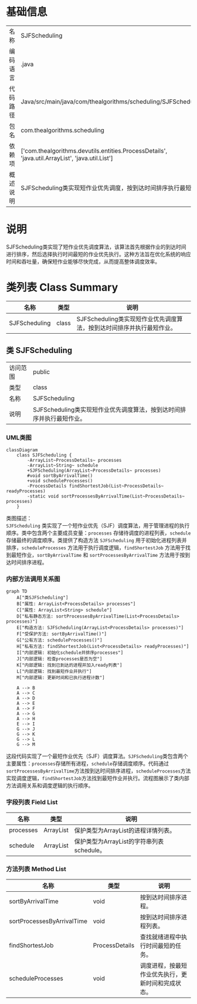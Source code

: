 # 基础信息

|      |      |
|------|------|
| 名称 | SJFScheduling |
| 编码语言 | .java |
| 代码路径 | Java/src/main/java/com/thealgorithms/scheduling/SJFScheduling.java |
| 包名 | com.thealgorithms.scheduling |
| 依赖项 | ['com.thealgorithms.devutils.entities.ProcessDetails', 'java.util.ArrayList', 'java.util.List'] |
| 概述说明 | SJFScheduling类实现短作业优先调度，按到达时间排序执行最短作业。 |

# 说明

SJFScheduling类实现了短作业优先调度算法，该算法首先根据作业的到达时间进行排序，然后选择执行时间最短的作业优先执行。这种方法旨在优化系统的响应时间和吞吐量，确保短作业能够尽快完成，从而提高整体调度效率。

# 类列表 Class Summary

| 名称   | 类型  | 说明 |
|-------|------|-------------|
| SJFScheduling | class | SJFScheduling类实现短作业优先调度算法，按到达时间排序并执行最短作业。 |



## 类 SJFScheduling

|      |      |
|------|------|
| 访问范围 | public |
| 类型 | class |
| 名称 | SJFScheduling |
| 说明 | SJFScheduling类实现短作业优先调度算法，按到达时间排序并执行最短作业。 |


### UML类图

```mermaid
classDiagram
    class SJFScheduling {
        -ArrayList~ProcessDetails~ processes
        -ArrayList~String~ schedule
        +SJFScheduling(ArrayList~ProcessDetails~ processes)
        #void sortByArrivalTime()
        +void scheduleProcesses()
        -ProcessDetails findShortestJob(List~ProcessDetails~ readyProcesses)
        -static void sortProcessesByArrivalTime(List~ProcessDetails~ processes)
    }
```

类图描述：  
`SJFScheduling` 类实现了一个短作业优先（SJF）调度算法，用于管理进程的执行顺序。类中包含两个主要成员变量：`processes` 存储待调度的进程列表，`schedule` 存储最终的调度顺序。类提供了构造方法 `SJFScheduling` 用于初始化进程列表并排序，`scheduleProcesses` 方法用于执行调度逻辑，`findShortestJob` 方法用于找到最短作业，`sortByArrivalTime` 和 `sortProcessesByArrivalTime` 方法用于按到达时间排序进程。


### 内部方法调用关系图

```mermaid
graph TD
    A["类SJFScheduling"]
    B["属性: ArrayList<ProcessDetails> processes"]
    C["属性: ArrayList<String> schedule"]
    D["私有静态方法: sortProcessesByArrivalTime(List<ProcessDetails> processes)"]
    E["构造方法: SJFScheduling(ArrayList<ProcessDetails> processes)"]
    F["受保护方法: sortByArrivalTime()"]
    G["公有方法: scheduleProcesses()"]
    H["私有方法: findShortestJob(List<ProcessDetails> readyProcesses)"]
    I["内部逻辑: 初始化schedule并排序processes"]
    J["内部逻辑: 检查processes是否为空"]
    K["内部逻辑: 找到已到达的进程并加入ready列表"]
    L["内部逻辑: 找到最短作业并执行"]
    M["内部逻辑: 更新时间和已执行进程计数"]

    A --> B
    A --> C
    A --> D
    A --> E
    A --> F
    A --> G
    A --> H
    E --> I
    G --> J
    G --> K
    G --> L
    G --> M
```

这段代码实现了一个最短作业优先（SJF）调度算法。`SJFScheduling`类包含两个主要属性：`processes`存储所有进程，`schedule`存储调度顺序。代码通过`sortProcessesByArrivalTime`方法按到达时间排序进程，`scheduleProcesses`方法实现调度逻辑，`findShortestJob`方法找到最短作业并执行。流程图展示了类内部方法调用关系和调度逻辑的执行顺序。

### 字段列表 Field List

| 名称  | 类型  | 说明 |
|-------|-------|------|
| processes | ArrayList<ProcessDetails> | 保护类型为ArrayList的进程详情列表。 |
| schedule | ArrayList<String> | 保护类型为ArrayList的字符串列表schedule。 |

### 方法列表 Method List

| 名称  | 类型  | 说明 |
|-------|-------|------|
| sortByArrivalTime | void | 按到达时间排序进程。 |
| sortProcessesByArrivalTime | void | 按到达时间排序进程列表。 |
| findShortestJob | ProcessDetails | 查找就绪进程中执行时间最短的任务。 |
| scheduleProcesses | void | 调度进程，按最短作业优先执行，更新时间和完成状态。 |




